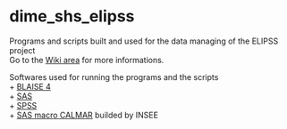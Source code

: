 # dime_shs_elipss
Programs and scripts built and used for the data managing of the ELIPSS project</br>
Go to the <a href="https://github.com/alexandremairot/dime_shs_elipss/wiki">Wiki area</a> for more informations.</br>
<p>Softwares used for running the programs and the scripts</br>
+ <a href="https://www.blaise.com/products/blaise-4">BLAISE 4</a></br>
+ <a href="https://www.sas.com/en_us/home.html">SAS</a></br>
+ <a href="https://www.ibm.com/products/spss-statistics">SPSS</a></br>
+ <a href="https://www.insee.fr/fr/information/2021902">SAS macro CALMAR</a> builded by INSEE</p>
